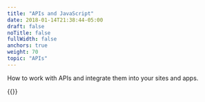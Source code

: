 ```yaml
---
title: "APIs and JavaScript"
date: 2018-01-14T21:38:44-05:00
draft: false
noTitle: false
fullWidth: false
anchors: true
weight: 70
topic: "APIs"
---
```


How to work with APIs and integrate them into your sites and apps.

{{<cta for="learnvjs-roadmap">}}